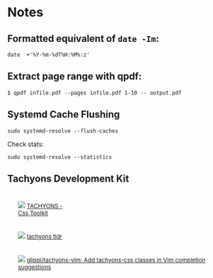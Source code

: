 # Notes


## Formatted equivalent of `date -Im`:

```
date  +'%Y-%m-%dT%H:%M%:z'
```

## Extract page range with qpdf:

```
$ qpdf infile.pdf --pages infile.pdf 1-10 -- output.pdf
```

## Systemd Cache Flushing

```
sudo systemd-resolve --flush-caches
```

Check stats:

```
sudo systemd-resolve --statistics
```


## Tachyons Development Kit                                                                                                                  
                                                                                                                                            
<div style="padding-left: 24px; padding-top: 8px; position: relative; font-size: 13px;">                                                                              
                                                                                                                                                                                       
![](https://www.google.com/s2/favicons?domain=tachyons.io) [TACHYONS -                                                                                                                 
Css Toolkit](http://tachyons.io/)

</div>

<div style="padding-left: 24px; padding-top: 8px; position: relative; font-size: 13px;">

![](https://www.google.com/s2/favicons?domain=tachyons-tldr.now.sh)
[tachyons tldr](https://tachyons-tldr.now.sh/#/classes)

</div>

<div style="padding-left: 24px; padding-top: 8px; position: relative; font-size: 13px;">

![](https://www.google.com/s2/favicons?domain=github.com)
[glippi/tachyons-vim: Add tachyons-css classes in Vim completion
suggestions](https://github.com/glippi/tachyons-vim)

</div>

